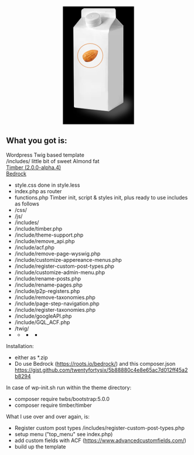 <p align="center"><img src="almond-milk.png" /></p>

## What you got is:

Wordpress Twig based template<br>
/includes/ little bit of sweet Almond fat<br>
<a href="https://timber.github.io/docs/v2/" target="_blank">Timber (2.0.0-alpha.4)</a><br>
<a href="https://roots.io/bedrock/" targt="_blank">Bedrock</a><br>

- style.css done in style.less
- index.php as router
- functions.php Timber init, script & styles init, plus ready to use includes as follows
- /css/ 
- /js/ 
- /includes/
- /include/timber.php
- /include/theme-support.php
- /include/remove_api.php
- /include/acf.php
- /include/remove-page-wyswig.php
- /include/customize-appereance-menus.php
- /include/register-custom-post-types.php
- /include/customize-admin-menu.php
- /include/rename-posts.php
- /include/rename-pages.php
- /include/p2p-registers.php
- /include/remove-taxonomies.php
- /include/page-step-navigation.php
- /include/register-taxonomies.php
- /include/googleAPI.php
- /include/GQL_ACF.php
- /twig/
- - - *

Installation:
- either as *.zip
- Do use Bedrock (https://roots.io/bedrock/) and this composer.json https://gist.github.com/twentyfortysix/5b88880c4e8e65ac7d012ff45a2b8294

In case of wp-init.sh run within the theme directory:
- composer require twbs/bootstrap:5.0.0
- composer require timber/timber

What I use over and over again, is:
- Register custom post types /includes/register-custom-post-types.php
- setup menu ("top_menu" see index.php)
- add custom fields with ACF (https://www.advancedcustomfields.com/)
- build up the template

